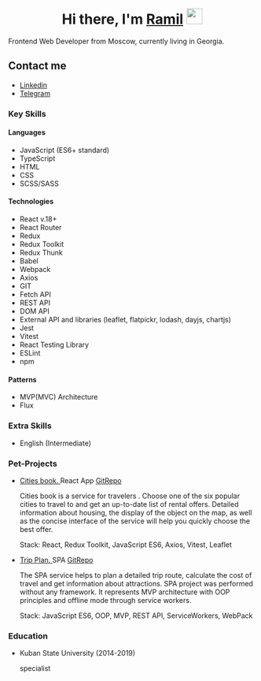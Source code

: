 <h1 align="center">Hi there, I'm <a href="https://www.linkedin.com/in/ramil-veliev/" target="_blank">Ramil</a> 
<img src="https://github.com/blackcater/blackcater/raw/main/images/Hi.gif" width="auto" height="32"/></h1>

<p>Frontend Web Developer from Moscow, currently living in Georgia.</p>

<h2>Contact me</h2>
<ul>
  <li><a href="https://www.linkedin.com/in/ramil-veliev/">Linkedin</a></li>
  <li><a href="https://t.me/napruzjs">Telegram</a></li>
</ul>

<h3>Key Skills</h3>

<h4>Languages</h4>
<ul>
  <li>JavaScript (ES6+ standard)</li>
  <li>TypeScript</li>
  <li>HTML</li>
  <li>CSS</li>
  <li>SCSS/SASS</li>
</ul>

<h4>Technologies</h4>
<ul>
  <li>React v.18+</li>
  <li>React Router</li>
  <li>Redux</li>
  <li>Redux Toolkit</li>
  <li>Redux Thunk</li>
  <li>Babel</li>
  <li>Webpack</li>
  <li>Axios</li>
  <li>GIT</li>
  <li>Fetch API</li>
  <li>REST API</li>
  <li>DOM API</li>
  <li>External API and libraries (leaflet, flatpickr, lodash, dayjs, chartjs)</li>
  <li>Jest</li>
  <li>Vitest</li>
  <li>React Testing Library</li>
  <li>ESLint</li>
  <li>npm</li>
</ul>

<h4>Patterns</h4>
<ul>
  <li>MVP(MVC) Architecture</li>
  <li>Flux</li>
</ul>

<h3>Extra Skills</h3>
<ul>
  <li>English (Intermediate)</li>
</ul>

<h3>Pet-Projects</h3>
<ul>
  
  <li><a href="https://cities-book.vercel.app/">Cities book. </a>React App <a href="https://github.com/RamilJS/cities-book"> GitRepo </a>
    <p>Cities book is a service for travelers . Choose one of the six popular cities to travel to and get an up-to-date list of rental offers. Detailed information about housing, the display of the object on the map, as well as the concise interface of the service will help you quickly choose the best offer.</p>
    <p>Stack: React, Redux Toolkit, JavaScript ES6, Axios, Vitest, Leaflet</p>
  </li>

  <li><a href="https://ramiljs.github.io/trip-plan/">Trip Plan. </a>SPA <a href="https://github.com/RamilJS/trip-plan">GitRepo</a>
    <p>The SPA service helps to plan a detailed trip route, calculate the cost of travel and get information about attractions. SPA project was performed without any framework. It represents MVP architecture with OOP principles and offline mode through service workers.</p>
    <p>Stack: JavaScript ES6, OOP, MVP, REST API, ServiceWorkers, WebPack</p>
  </li>

  
</ul>

<h3>Education</h3>
<ul>
  <li>Kuban State University (2014-2019)
    <p>specialist</p>
  </li>
  
</ul>

